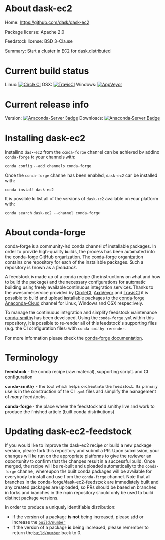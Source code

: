 About dask-ec2
==============

Home: https://github.com/dask/dask-ec2

Package license: Apache 2.0

Feedstock license: BSD 3-Clause

Summary: Start a cluster in EC2 for dask.distributed



Current build status
====================

Linux: [![Circle CI](https://circleci.com/gh/conda-forge/dec2-feedstock.svg?style=shield)](https://circleci.com/gh/conda-forge/dec2-feedstock)
OSX: [![TravisCI](https://travis-ci.org/conda-forge/dec2-feedstock.svg?branch=master)](https://travis-ci.org/conda-forge/dec2-feedstock)
Windows: [![AppVeyor](https://ci.appveyor.com/api/projects/status/github/conda-forge/dec2-feedstock?svg=True)](https://ci.appveyor.com/project/conda-forge/dec2-feedstock/branch/master)

Current release info
====================
Version: [![Anaconda-Server Badge](https://anaconda.org/conda-forge/dask-ec2/badges/version.svg)](https://anaconda.org/conda-forge/dask-ec2)
Downloads: [![Anaconda-Server Badge](https://anaconda.org/conda-forge/dask-ec2/badges/downloads.svg)](https://anaconda.org/conda-forge/dask-ec2)

Installing dask-ec2
===================

Installing `dask-ec2` from the `conda-forge` channel can be achieved by adding `conda-forge` to your channels with:

```
conda config --add channels conda-forge
```

Once the `conda-forge` channel has been enabled, `dask-ec2` can be installed with:

```
conda install dask-ec2
```

It is possible to list all of the versions of `dask-ec2` available on your platform with:

```
conda search dask-ec2 --channel conda-forge
```


About conda-forge
=================

conda-forge is a community-led conda channel of installable packages.
In order to provide high-quality builds, the process has been automated into the
conda-forge GitHub organization. The conda-forge organization contains one repository
for each of the installable packages. Such a repository is known as a *feedstock*.

A feedstock is made up of a conda recipe (the instructions on what and how to build
the package) and the necessary configurations for automatic building using freely
available continuous integration services. Thanks to the awesome service provided by
[CircleCI](https://circleci.com/), [AppVeyor](http://www.appveyor.com/)
and [TravisCI](https://travis-ci.org/) it is possible to build and upload installable
packages to the [conda-forge](https://anaconda.org/conda-forge)
[Anaconda-Cloud](http://docs.anaconda.org/) channel for Linux, Windows and OSX respectively.

To manage the continuous integration and simplify feedstock maintenance
[conda-smithy](http://github.com/conda-forge/conda-smithy) has been developed.
Using the ``conda-forge.yml`` within this repository, it is possible to re-render all of
this feedstock's supporting files (e.g. the CI configuration files) with ``conda smithy rerender``.

For more information please check the [conda-forge documentation](https://conda-forge.org/docs/).

Terminology
===========

**feedstock** - the conda recipe (raw material), supporting scripts and CI configuration.

**conda-smithy** - the tool which helps orchestrate the feedstock.
                   Its primary use is in the construction of the CI ``.yml`` files
                   and simplify the management of *many* feedstocks.

**conda-forge** - the place where the feedstock and smithy live and work to
                  produce the finished article (built conda distributions)


Updating dask-ec2-feedstock
===========================

If you would like to improve the dask-ec2 recipe or build a new
package version, please fork this repository and submit a PR. Upon submission,
your changes will be run on the appropriate platforms to give the reviewer an
opportunity to confirm that the changes result in a successful build. Once
merged, the recipe will be re-built and uploaded automatically to the
`conda-forge` channel, whereupon the built conda packages will be available for
everybody to install and use from the `conda-forge` channel.
Note that all branches in the conda-forge/dask-ec2-feedstock are
immediately built and any created packages are uploaded, so PRs should be based
on branches in forks and branches in the main repository should only be used to
build distinct package versions.

In order to produce a uniquely identifiable distribution:
 * If the version of a package **is not** being increased, please add or increase
   the [``build/number``](http://conda.pydata.org/docs/building/meta-yaml.html#build-number-and-string).
 * If the version of a package **is** being increased, please remember to return
   the [``build/number``](http://conda.pydata.org/docs/building/meta-yaml.html#build-number-and-string)
   back to 0.